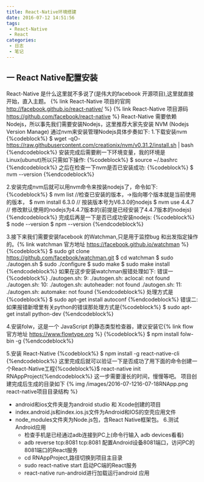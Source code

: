 ```yaml
---
title: React-Native环境搭建
date: 2016-07-12 14:51:56
tags:
 - React-Native
 - React
categories:
 - 日志
 - 笔记
---
```

## 一 React Native配置安装
React-Native 是什么这里就不多说了(是伟大的facebook 开源项目),这里就直接开始，直入主题。
{% link React-Native 项目的官网 http://facebook.github.io/react-native/ %}
{% link React-Native 项目源码 https://github.com/facebook/react-native %}
React-Native 需要依赖 Nodejs，所以事先我们需要安装Nodejs，这里推荐大家先安装 NVM (Nodejs Version Manage) 通过nvm来安装管理Nodejs具体步奏如下:
  1.下载安装nvm
  {%codeblock%}
$ wget -qO- https://raw.githubusercontent.com/creationix/nvm/v0.31.2/install.sh | bash
  {%endcodeblock%}
  安装完成后需要刷一下环境变量，我的环境是Linux(ubunut)所以只需如下操作:
  {%codeblock%}
  $ source ~/.bashrc
  {%endcodeblock%}
  之后在检查一下nvm是否已安装成功:
  {%codeblock%}
  $ nvm --version
  {%endcodeblock%}

  2.安装完成nvm后就可以用nvm命令来按装nodejs了，命令如下:
  {%codeblock%}
  $ nvm list //检查已安装的版本，->指向哪个版本就是当前使用的版本，
  $ nvm install 6.3.0 // 按装版本号为V6.3.0的nodejs
  $ nvm use 4.4.7 // 修改默认使用的nodejs为4.4.7版本的(前提是已经安装了4.4.7版本的nodejs)
  {%endcodeblock%}
  完成后再是一下是否已成功安装nodejs:
  {%codeblock%}
  $ node --version
  $ npm --version
  {%endcodeblock%}

  3.接下来我们需要安装facebook 的Watchman,只是用于监控bug 和出发指定操作的。{% link watchman 官方地址 https://facebook.github.io/watchman %}
  {%codeblock%}
  $ sudo git clone https://github.com/facebook/watchman.git
  $ cd watchman
  $ sudo ./autogen.sh
  $ sudo ./configure
  $ sudo make
  $ sudo make install
  {%endcodeblock%}
  如果在这步安装watchman报错处理如下:
    错误一{%codeblock%}
      ./autogen.sh: 9: ./autogen.sh: aclocal: not found
      ./autogen.sh: 10: ./autogen.sh: autoheader: not found
      ./autogen.sh: 11: ./autogen.sh: automake: not found
    {%endcodeblock%}
    处理方式是 {%codeblock%}
      $ sudo apt-get install autoconf
    {%endcodeblock%}
    错误二: 如果报错新增里有关python的错误那处理方式是{%codeblock%}
      $ sudo apt-get install python-dev
    {%endcodeblock%}

  4.安装folw，这是一个 JavaScript 的静态类型检查器，建议安装它{% link flow官方地址 https://www.flowtype.org %}
  {%codeblock%}
  $ npm install folw-bin -g
  {%endcodeblock%}

  5.安装 React-Native
  {%codeblock%}
$ npm install -g react-native-cli
  {%endcodeblock%}
  这里完成后就可以验证一下是否成功了用下面的命令创建一个React-Native工程{%codeblock%}$ react-native init RNAppProject{%endcodeblock%}
  这一步需要漫长的时间，慢慢等吧。
  项目创建完成后生成的目录如下
  {% img /images/2016-07-1216-07-18RNApp.png react-native项目目录结构 %}
  - android和ios文件夹是为android studio 和 Xcode创建的项目
  - index.android.js和index.ios.js文件为Android和IOS的空壳应用文件
  - node_modules文件夹为Node.js包，含React Native框架包。
  6.测试 Android应用
    - 检查手机是已经通过adb连接到PC上(命令行输入 adb devices看看)
    - adb reverse tcp:8081 tcp:8081 配置Android设备8081端口，访问PC的8081端口的React服务
    - cd RNAppProject,路径切换到项目主目录
    - sudo react-native start 启动PC端的React服务
    - react-native run-android进行加载运行android 应用
